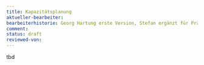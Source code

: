 ```yaml
---
title: Kapazitätsplanung
aktueller-bearbeiter:
bearbeiterhistorie: Georg Hartung erste Version, Stefan ergänzt für Präsidiumstermin, Matthias für SK1
comment:
status: draft
reviewed-von:
---
```


tbd

<!--

## Personal

Als von seinem Wesen her interdisziplinärer Studiengang wird »Code & Context« von Lehrenden aus mehreren Fakultäten getragen. Der Studiengang hat eine Aufnahmekapazität von 60 Studierenden. Der Fakultät 10 kommt dabei als formaler Träger des Studiengangs eine besondere Rolle zu, die sie in Absprache mit den anderen beteiligten Fakultäten konsensual ausfüllt. Hierzu ist die Gründung eines Studiengangsausschusses geplant.

Die Dozent\*innen des Studiengangs setzen sich zum aktuellen Planungsstand aus drei Gruppen zusammen:

* Professor\*innen des Entwicklungsteams
* Weitere beteiligte Dozent\*innen auf Basis von Kursen
* Dedizierte neue Professuren für den neuen Studiengang

### Professor*innen des Entwicklungsteams

Die beteiligten Professor\*innen des Entwicklungsteams liefern Lehr-Beiträge auf einer individueller Ebene (bspw. Kurse, Module, Projekte, Abschlussarbeiten). Da alle beteiligten Professor\*innen in anderen Studiengängen aktiv sind, wird eine Sicherstellung bisheriger Verbindlichkeiten in der Lehre berücksichtigt.

Die folgenden Dozenten sind in die Gestaltung des Studienangebots eingebunden (alphabetisch sortiert):

* Prof. Dr. Stefan Bente
	+ Titel der Professur: Informatik, Softwaretechnik
	+ Lehrveranstaltungen:
		- Softwaretechnik I und II, Informatik Bachelor
		- Fachspezifischer Architekturentwurf (FAE), Informatik Master
		- Anforderungsmanagement, Informatik Master
		- WPF Grundlagen des strategischen IT-Managements
		- Informatikprojekte im Bachelor, Guided Projects im Master
	+ Arbeitsgebiete:
		- Softwarearchitektur, insb. Microservice-Architekturen
		- Methoden und Vorgehensmodelle der SW-Entwicklung, agile Entwicklung
		- IT- und Enterprise-Architektur-Management
	+ Wichtige Veröffentlichungen der letzten Jahre:
		- Bente, S. (2019). Decoding the Disciplines DIGITAL -  Software-Architektur als ganzheitlicher Prozess in der Hochschulbildung. In Profilbildung und Wertefragen in der Hochschulentwicklung – Hochschuldidaktik forscht zur Kultur des Ermöglichens.
		- Bente, S., & Fuhrer, K. (2016). Lean EAM – Architektur gestalten, Transformationen steuern. In CIO-Handbuch 2016 - Best Practices für die neuen Herausforderungen des IT-Managements. Symposion Publishing.
		- Bente, S. (2014). Kollaborative Enterprise-Architektur - Managementwerkzeug für komplexe IT-Systeme. In Komplexitätsmanagement in Unternehmen. Wiesbaden: Springer Gabler.
		- Bente, S., Bombosch, U., & Langade, S. (2012). Collaborative Enterprise Architecture: Enriching EA with Lean, Agile, and Enterprise 2.0 practices (1. Aufl.). Morgan Kaufmann.
* Prof. Dr. Matthias Böhmer
	+ Titel der Professur: Informatik, mobile und verteilte Architekturen
	+ Lehrveranstaltungen:
		- Einführung IT-Management
		- Betriebssysteme und verteilte Systeme
		- Mobile Computing
		- WPF Internet of Things
		- WPF Ubiquitous Computing
		- Projekte im Bachelor und Master
	+ Arbeitsgebiete:
		- Ubiquitous Computing und Context-aware Applications
		- IoT und Distributed Interactive Systems
		- Mobile Applications and Smartphone Usage
	+ Wichtige Veröffentlichungen der letzten Jahre:
		- David Petersen and Matthias Böhmer. 2018. Understanding mobile information supply: studying the amount of textual information smartphones provide. In Proceedings of the 10th Nordic Conference on Human-Computer Interaction (NordiCHI '18). ACM, New York, NY, USA, 195-202.
		- Daniela Reschke, Manuel Sorg, and Matthias Böhmer. 2017. Tactifloor: design and evaluation of vibration signals for doorway reminder systems. In Proceedings of the 16th International Conference on Mobile and Ubiquitous Multimedia (MUM '17). ACM, New York, NY, USA, 449-455.
		- Matthias Böhmer, Christian Lander, Sven Gehring, Duncan P. Brumby, and Antonio Krüger. 2014. Interrupted by a phone call: exploring designs for lowering the impact of call notifications for smartphone users. In Proceedings of the SIGCHI Conference on Human Factors in Computing Systems (CHI '14). ACM, New York, NY, USA, 3045-3054.
		- Matthias Böhmer, Brent Hecht, Johannes Schöning, Antonio Krüger, and Gernot Bauer. 2011. Falling asleep with Angry Birds, Facebook and Kindle: a large scale study on mobile application usage. In Proceedings of the 13th International Conference on Human Computer Interaction with Mobile Devices and Services (MobileHCI '11). ACM, New York, NY, USA, 47-56.
* Prof. Dr. Georg Hartung
	+ Titel der Professur: Technische Informatik
	+ Lehrveranstaltungen:
		- Grundlagen der Technischen Informatik,
		- Eingebettete Systeme,
		- Rechnerarchitektur,
		- Alternative Programmiersprachen und Rechnerarchitekturen
	+ Arbeitsgebiete:
		- IoT-Systeme (SensorCloud),
		- Testautomatisierung für sichere Steuerungssysteme
	+ Wichtige Veröffentlichungen der letzten Jahre:
		+ SensorCloud: a Flexible and Trustworthy Approach for Implementing the Internet of Things, Georg Hartung, Lothar Thieling, Gregor Büchel, Thomas Partsch, Tobias Krawutschke, Andre Schüer, Henning Budde, Daniel Scholz, Jonas Siewert, Embedded World Conference 2015
		+ Test automation for reengineered modules using test description language and FPGA, T. Krawutschke, G. Hartung, N. Kopshoff, M. Schulze, G.B. Faluwoye, C. Hoffman, Embedded World Conference 2018
* Prof. Nina Juric
* Prof. Christian Noss
	+ Titel der Professur: Kommunikationsdesign in der Medieninformatik
	+ Lehrveranstaltungen:
		- Einführung in die Medieninformatik, Medieninformatik Bachelor
		- Screendesign, Medieninformatik Bachelor
		- Web-Development, Medieninformatik Bachelor
		- Praxisprojekt Seminar, Medieninformatik Bachelor
		- Web-Technologien, Medieninformatik Master
	+ Arbeitsgebiete:
		- Screendesign
		- Web-basierte Anwendungen
* Prof. Dr. Lasse Scherffig
* Prof. Dr. René Wörzberger
	+ Titel der Professur: Software-Architekturen und -Systeme
	+ Lehrveranstaltungen:
		- Software-Management,
		- Systementwurfs-Praktikum,
		- Praktische Informatik 2,
		- Large and Cloud-Based Systems (Arbeitstitel),
		- Compilerbau und Domänenspezifische Sprachen (verantwortlich)
		- Betreuung von Praxisprojekten und Abschlussarbeiten
	+ Arbeitsgebiete:
		- Systemarchitekturen großer Systeme,
		- Enterprise-Architekturen,
		- Integration webbasierter Systeme,
		- Domänenspezifische Sprachen,
		- Liefer- und Betriebsprozesse,
		- Business-Process-Management-Systeme
	+ Wichtige Veröffentlichungen der letzten Jahre
		- René Wörzberger and Thomas Heer. 2011. DYPROTO - tools for dynamic business processes. In International Journal of Business Process Integration and Management (IJBPIM), Vol. 5, No. 4. DOI: http://dx.doi.org/10.1504/IJBPIM.2011.043391
		- René Wörzberger. 2011. Management dynamischer Geschäftsprozesse auf Basis statischer Prozessmanagementsysteme, Shaker Verlag. PDF: http://www.se-rwth.de/phdtheses/Diss-Woerzberger-Management-dynamischer-Geschaeftsprozesse-auf-Basis-statischer-Prozessmanagementsysteme.pdf

{% comment %}
> TODO Nina Juric, Lasse Scherffig - bitte eigene Profile ergänzen
{% endcomment %}

### Weitere Beteiligte auf Basis von Kursen

Zur Vermittlung von weiteren Lehrinhalte und zur Bildung profilgebender Kompetenzen werden weitere Professor\*innen aus der Hochschule sowie Expert\*innen aus Community und Wirtschaft eingebunden. Um dies darzustellen finden Lehrexporte bzw. Lehrbeauftragungen statt.

Für den Studiengang ist auch eine »Drehtürmodell« für Lehrende vorgesehen, das es Professor\*innen und Mitarbeiter\*innen aus der Hochschule erlauben soll, einfach am Studiengang teilzunehmen, um bspw. neue didaktische Ansätze zu verproben, mit neuen Lehrinhalten zu experimentieren oder dedizierte Fragestellungen in Projekte einzubringen.

### Dedizierte neue Professuren

Zudem sollen für den neuen Studiengang neue dedizierte  Professuren geschaffen werden. Diese sollen als »Gesichter des Studiengangs« am Ort des Studiengangs vor Ort prägend sein. Inhaltlich sollen sich vier neue Professuren an den vier Handlungsfeldern des Curriculums orientieren. Dies sichert eine hohe interdisziplinäre Sichtweise im Kern des Studiengangteams. Geplant sind als Arbeitstitel folgende vier Professuren, die auch in den weiteren Dokumenten (bspw. Modulhandbuch) als »N.N.« auftauchen:

* Professur für »Coding Software«
* Professur für »Designing Futures«
* Professur für »Creating Impact«
* Professur für »Developing Things«

## Kapazitätsplanung

Die Kapazitätsplanung orientiert sich im wesentlichen an den oben beschriebenen Typen von Lehrveranstaltungen (Module, Kurse, Projekte). Hinter den einzelnen Typen von Lehrveranstaltung liegen in der Planung die in der folgenden Abbildung dargestellten Bedarfe an Deputaten. Sie beruhen auf in der Curriculumswerkstatt getroffenen Absprachen und Planungen des Entwicklungsteams des Studiengangs.

{% figure url: "bilder/kapazitaetsplanung-modultypes.png" caption: "Planung der benötigen Ressourcen für Typen von Lehrveranstaltungen" %}

Nachfolgend ist die Kapazitätsplanung für das gesamte Curriculum übersichtsweise dargestellt.

{% figure url: "bilder/kapazitaetsplanung-total.png" caption: "Planung der benötigen Ressourcen über das komplette Curriculum" %}

## Weitere Ressourcen

Die TH Köln plant für den Studiengang Räumlichkeiten in unmittelbarer, fußläufiger Nähe zur bestehenden Anmietung am Standort Köln Mülheim anzumieten . Für das Cologne Game Lab hat die TH Köln gemeinsam mit der Internationalen Filmschule Köln bereits ein Gebäude am dortigen Standort angemietet. Die Finanzierung der Anmietungen erfolgt langfristig aus den verstetigten Hochschulpaktmitteln. Aktuell läuft dazu eine Anfrage am Immobilienmarkt.

In folgender Abbildung ist — auch als Demonstration des Arbeitsstils bei der Ausarbeitung des Studiengangs — eine schematische Darstellung des zukünftigen Campus zu sehen. Ohne auf Details eingehen zu wollen, ist der stark werkstattorientierte Charakter des Studienorts zu erkennen, der zentrale Treffpunkte zum Austausch, aber auch um dedizierte Werkstätten zur direkten Erarbeitung von Soft- und Hardwareprojekten vorsieht. Die Location soll zudem als Begegnungszentrum zwischen unserer Hochschule, Software-Community und Wirtschaft als Plattform nutzbar sein und ein flexibles Nutzungskonzept realisieren.

{% figure url: "bilder/location.png" caption: "Konzeptionelle Skizze zur geplanten Location des Studiengangs" %}


-->